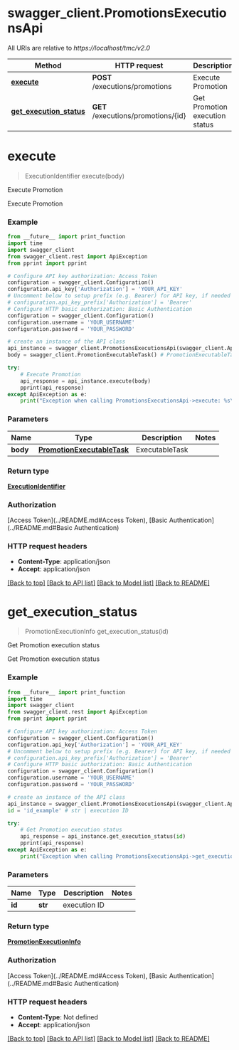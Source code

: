 # swagger_client.PromotionsExecutionsApi

All URIs are relative to *https://localhost/tmc/v2.0*

Method | HTTP request | Description
------------- | ------------- | -------------
[**execute**](PromotionsExecutionsApi.md#execute) | **POST** /executions/promotions | Execute Promotion
[**get_execution_status**](PromotionsExecutionsApi.md#get_execution_status) | **GET** /executions/promotions/{id} | Get Promotion execution status


# **execute**
> ExecutionIdentifier execute(body)

Execute Promotion

Execute Promotion

### Example
```python
from __future__ import print_function
import time
import swagger_client
from swagger_client.rest import ApiException
from pprint import pprint

# Configure API key authorization: Access Token
configuration = swagger_client.Configuration()
configuration.api_key['Authorization'] = 'YOUR_API_KEY'
# Uncomment below to setup prefix (e.g. Bearer) for API key, if needed
# configuration.api_key_prefix['Authorization'] = 'Bearer'
# Configure HTTP basic authorization: Basic Authentication
configuration = swagger_client.Configuration()
configuration.username = 'YOUR_USERNAME'
configuration.password = 'YOUR_PASSWORD'

# create an instance of the API class
api_instance = swagger_client.PromotionsExecutionsApi(swagger_client.ApiClient(configuration))
body = swagger_client.PromotionExecutableTask() # PromotionExecutableTask | ExecutableTask

try:
    # Execute Promotion
    api_response = api_instance.execute(body)
    pprint(api_response)
except ApiException as e:
    print("Exception when calling PromotionsExecutionsApi->execute: %s\n" % e)
```

### Parameters

Name | Type | Description  | Notes
------------- | ------------- | ------------- | -------------
 **body** | [**PromotionExecutableTask**](PromotionExecutableTask.md)| ExecutableTask | 

### Return type

[**ExecutionIdentifier**](ExecutionIdentifier.md)

### Authorization

[Access Token](../README.md#Access Token), [Basic Authentication](../README.md#Basic Authentication)

### HTTP request headers

 - **Content-Type**: application/json
 - **Accept**: application/json

[[Back to top]](#) [[Back to API list]](../README.md#documentation-for-api-endpoints) [[Back to Model list]](../README.md#documentation-for-models) [[Back to README]](../README.md)

# **get_execution_status**
> PromotionExecutionInfo get_execution_status(id)

Get Promotion execution status

Get Promotion execution status

### Example
```python
from __future__ import print_function
import time
import swagger_client
from swagger_client.rest import ApiException
from pprint import pprint

# Configure API key authorization: Access Token
configuration = swagger_client.Configuration()
configuration.api_key['Authorization'] = 'YOUR_API_KEY'
# Uncomment below to setup prefix (e.g. Bearer) for API key, if needed
# configuration.api_key_prefix['Authorization'] = 'Bearer'
# Configure HTTP basic authorization: Basic Authentication
configuration = swagger_client.Configuration()
configuration.username = 'YOUR_USERNAME'
configuration.password = 'YOUR_PASSWORD'

# create an instance of the API class
api_instance = swagger_client.PromotionsExecutionsApi(swagger_client.ApiClient(configuration))
id = 'id_example' # str | execution ID

try:
    # Get Promotion execution status
    api_response = api_instance.get_execution_status(id)
    pprint(api_response)
except ApiException as e:
    print("Exception when calling PromotionsExecutionsApi->get_execution_status: %s\n" % e)
```

### Parameters

Name | Type | Description  | Notes
------------- | ------------- | ------------- | -------------
 **id** | **str**| execution ID | 

### Return type

[**PromotionExecutionInfo**](PromotionExecutionInfo.md)

### Authorization

[Access Token](../README.md#Access Token), [Basic Authentication](../README.md#Basic Authentication)

### HTTP request headers

 - **Content-Type**: Not defined
 - **Accept**: application/json

[[Back to top]](#) [[Back to API list]](../README.md#documentation-for-api-endpoints) [[Back to Model list]](../README.md#documentation-for-models) [[Back to README]](../README.md)

